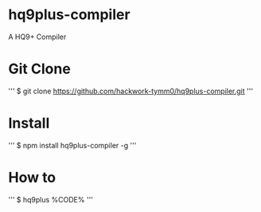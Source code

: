 # hq9plus-compiler
A HQ9+ Compiler

# Git Clone
'''
$ git clone https://github.com/hackwork-tymm0/hq9plus-compiler.git
'''

# Install
'''
$ npm install hq9plus-compiler -g
'''

# How to
'''
$ hq9plus %CODE%
'''